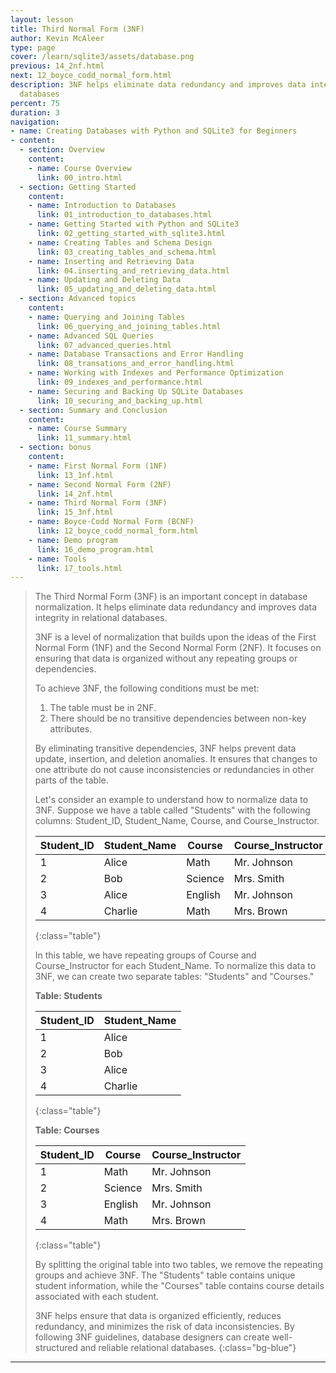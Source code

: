 ```yaml
---
layout: lesson
title: Third Normal Form (3NF)
author: Kevin McAleer
type: page
cover: /learn/sqlite3/assets/database.png
previous: 14_2nf.html
next: 12_boyce_codd_normal_form.html
description: 3NF helps eliminate data redundancy and improves data integrity in relational
  databases
percent: 75
duration: 3
navigation:
- name: Creating Databases with Python and SQLite3 for Beginners
- content:
  - section: Overview
    content:
    - name: Course Overview
      link: 00_intro.html
  - section: Getting Started
    content:
    - name: Introduction to Databases
      link: 01_introduction_to_databases.html
    - name: Getting Started with Python and SQLite3
      link: 02_getting_started_with_sqlite3.html
    - name: Creating Tables and Schema Design
      link: 03_creating_tables_and_schema.html
    - name: Inserting and Retrieving Data
      link: 04.inserting_and_retrieving_data.html
    - name: Updating and Deleting Data
      link: 05_updating_and_deleting_data.html
  - section: Advanced topics
    content:
    - name: Querying and Joining Tables
      link: 06_querying_and_joining_tables.html
    - name: Advanced SQL Queries
      link: 07_advanced_queries.html
    - name: Database Transactions and Error Handling
      link: 08_transations_and_error_handling.html
    - name: Working with Indexes and Performance Optimization
      link: 09_indexes_and_performance.html
    - name: Securing and Backing Up SQLite Databases
      link: 10_securing_and_backing_up.html
  - section: Summary and Conclusion
    content:
    - name: Course Summary
      link: 11_summary.html
  - section: bonus
    content:
    - name: First Normal Form (1NF)
      link: 13_1nf.html
    - name: Second Normal Form (2NF)
      link: 14_2nf.html
    - name: Third Normal Form (3NF)
      link: 15_3nf.html
    - name: Boyce-Codd Normal Form (BCNF)
      link: 12_boyce_codd_normal_form.html
    - name: Demo program
      link: 16_demo_program.html
    - name: Tools
      link: 17_tools.html
---
```



> The Third Normal Form (3NF) is an important concept in database normalization. It helps eliminate data redundancy and improves data integrity in relational databases.
>
> 3NF is a level of normalization that builds upon the ideas of the First Normal Form (1NF) and the Second Normal Form (2NF). It focuses on ensuring that data is organized without any repeating groups or dependencies.
> 
> To achieve 3NF, the following conditions must be met:
>
> 1. The table must be in 2NF.
> 2. There should be no transitive dependencies between non-key attributes.
> 
> By eliminating transitive dependencies, 3NF helps prevent data update, insertion, and deletion anomalies. It ensures that changes to one attribute do not cause inconsistencies or redundancies in other parts of the table.
>
> Let's consider an example to understand how to normalize data to 3NF. Suppose we have a table called "Students" with the following columns: Student_ID, Student_Name, Course, and Course_Instructor.
>
> | Student_ID | Student_Name | Course         | Course_Instructor |
> |------------|--------------|----------------|------------------|
> | 1          | Alice        | Math           | Mr. Johnson      |
> | 2          | Bob          | Science        | Mrs. Smith       |
> | 3          | Alice        | English        | Mr. Johnson      |
> | 4          | Charlie      | Math           | Mrs. Brown       |
> {:class="table"}
>
> In this table, we have repeating groups of Course and Course_Instructor for each Student_Name. To normalize this data to 3NF, we can create two separate tables: "Students" and "Courses."
>
> **Table: Students**
>
> | Student_ID | Student_Name |
> |------------|--------------|
> | 1          | Alice        |
> | 2          | Bob          |
> | 3          | Alice        |
> | 4          | Charlie      |
> {:class="table"}
>
> **Table: Courses**
>
> | Student_ID | Course         | Course_Instructor |
> |------------|----------------|------------------|
> | 1          | Math           | Mr. Johnson      |
> | 2          | Science        | Mrs. Smith       |
> | 3          | English        | Mr. Johnson      |
> | 4          | Math           | Mrs. Brown       |
> {:class="table"}
>
> By splitting the original table into two tables, we remove the repeating groups and achieve 3NF. The "Students" table contains unique student information, while the "Courses" table contains course details associated with each student.
>
> 3NF helps ensure that data is organized efficiently, reduces redundancy, and minimizes the risk of data inconsistencies. By following 3NF guidelines, database designers can create well-structured and reliable relational databases.
{:class="bg-blue"}

---
